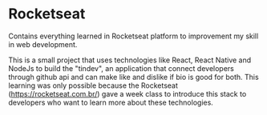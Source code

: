 # Rocketseat
Contains everything learned in Rocketseat platform to improvement my skill in web development.

This is a small project that uses technologies like React, React Native and NodeJs to build the "tindev", an application that connect developers through github api and can make like and dislike if bio is good for both.
This learning was only possible because the Rocketseat (https://rocketseat.com.br/) gave a week class  to introduce this stack to developers who want to learn more about these technologies.
